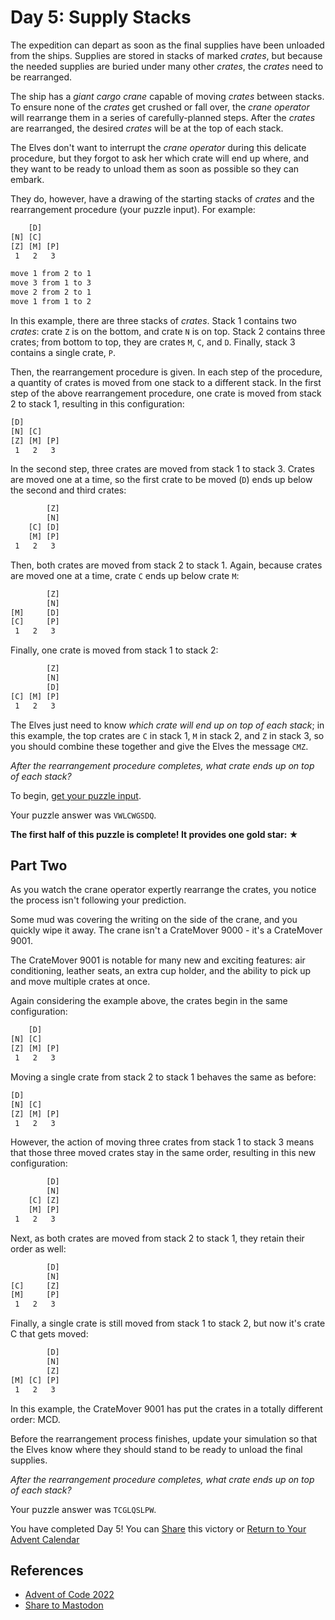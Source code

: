 # Day 5: Supply Stacks

The expedition can depart as soon as
the final supplies have been unloaded from the ships.
Supplies are stored in stacks of marked *crates*,
but because the needed supplies are buried under many other *crates*,
the *crates* need to be rearranged.

The ship has a *giant cargo crane* capable of moving *crates* between stacks.
To ensure none of the *crates* get crushed or fall over,
the *crane operator* will rearrange them in a series of carefully-planned steps.
After the *crates* are rearranged,
the desired *crates* will be at the top of each stack.

The Elves don't want to interrupt the *crane operator* during this delicate procedure,
but they forgot to ask her which crate will end up where,
and they want to be ready to unload them as soon as possible so they can embark.

They do, however,
have a drawing of the starting stacks of *crates* and
the rearrangement procedure (your puzzle input).
For example:

```txt
    [D]    
[N] [C]    
[Z] [M] [P]
 1   2   3 

move 1 from 2 to 1
move 3 from 1 to 3
move 2 from 2 to 1
move 1 from 1 to 2
```

In this example, there are three stacks of *crates*.
Stack 1 contains two *crates*: crate `Z` is on the bottom, and crate `N` is on top.
Stack 2 contains three crates;
from bottom to top,
they are crates `M`, `C`, and `D`.
Finally, stack 3 contains a single crate, `P`.

Then, the rearrangement procedure is given.
In each step of the procedure,
a quantity of crates is moved from one stack to a different stack.
In the first step of the above rearrangement procedure,
one crate is moved from stack 2 to stack 1, resulting in this configuration:

```txt
[D]        
[N] [C]    
[Z] [M] [P]
 1   2   3 
 ```

In the second step,
three crates are moved from stack 1 to stack 3.
Crates are moved one at a time,
so the first crate to be moved (`D`) ends up below the second and third crates:

```txt
        [Z]
        [N]
    [C] [D]
    [M] [P]
 1   2   3
```

Then, both crates are moved from stack 2 to stack 1.
Again,
because crates are moved one at a time,
crate `C` ends up below crate `M`:

```txt
        [Z]
        [N]
[M]     [D]
[C]     [P]
 1   2   3
```

Finally, one crate is moved from stack 1 to stack 2:

```txt
        [Z]
        [N]
        [D]
[C] [M] [P]
 1   2   3
```

The Elves just need to know *which crate will end up on top of each stack*;
in this example,
the top crates are `C` in stack 1,
`M` in stack 2,
and `Z` in stack 3,
so you should combine these together and give the Elves the message `CMZ`.

*After the rearrangement procedure completes, what crate ends up on top of each stack?*

To begin, [get your puzzle input](https://adventofcode.com/2022/day/5/input).

Your puzzle answer was `VWLCWGSDQ`.

**The first half of this puzzle is complete! It provides one gold star: ★**

## Part Two

As you watch the crane operator expertly rearrange the crates,
you notice the process isn't following your prediction.

Some mud was covering the writing on the side of the crane,
and you quickly wipe it away.
The crane isn't a CrateMover 9000 -
it's a CrateMover 9001.

The CrateMover 9001 is notable for many new and exciting features:
air conditioning, leather seats, an extra cup holder, and
the ability to pick up and move multiple crates at once.

Again considering the example above,
the crates begin in the same configuration:

```txt
    [D]    
[N] [C]    
[Z] [M] [P]
 1   2   3 
```

Moving a single crate from stack 2 to stack 1 behaves the same as before:

```txt
[D]        
[N] [C]    
[Z] [M] [P]
 1   2   3 
```

However,
the action of moving three crates from stack 1 to stack 3 means that
those three moved crates stay in the same order,
resulting in this new configuration:

```txt
        [D]
        [N]
    [C] [Z]
    [M] [P]
 1   2   3
```

Next,
as both crates are moved from stack 2 to stack 1,
they retain their order as well:

```txt
        [D]
        [N]
[C]     [Z]
[M]     [P]
 1   2   3
```

Finally, a single crate is still moved from stack 1 to stack 2, but now it's crate C that gets moved:

```txt
        [D]
        [N]
        [Z]
[M] [C] [P]
 1   2   3
```

In this example,
the CrateMover 9001 has put the crates in a totally different order: MCD.

Before the rearrangement process finishes,
update your simulation so that the Elves know where
they should stand to be ready to unload the final supplies.

*After the rearrangement procedure completes, what crate ends up on top of each stack?*

Your puzzle answer was `TCGLQSLPW`.

You have completed Day 5! You can [Share][advent-share-mastodon] this victory or
[Return to Your Advent Calendar][advent-code-22]

## References

- [Advent of Code 2022][advent-code-22]
- [Share to Mastodon][advent-share-mastodon]

<!-- Hidden Reference Links Below Here -->
[advent-code-22]: https://adventofcode.com/2022 "Advent of Code 2022"
[advent-share-mastodon]: https://fosstodon.org/share?text=I+just+completed+%22Rock+Paper+Scissors%22+%2D+Day+2+%2D+Advent+of+Code+2022+%23AdventOfCode+https%3A%2F%2Fadventofcode%2Ecom%2F2022%2Fday%2F2 "Share to Mastodon"
